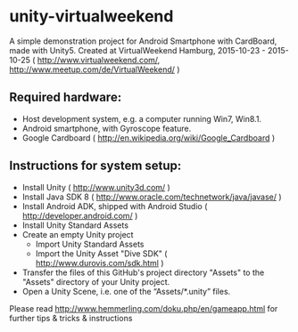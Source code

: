 # unity-virtualweekend
A simple demonstration project for Android Smartphone with CardBoard, made with Unity5. Created at VirtualWeekend Hamburg, 2015-10-23 - 2015-10-25 ( http://www.virtualweekend.com/, http://www.meetup.com/de/VirtualWeekend/ )

## Required hardware:
- Host development system, e.g. a computer running Win7, Win8.1.
- Android smartphone, with Gyroscope feature.
- Google Cardboard ( http://en.wikipedia.org/wiki/Google_Cardboard )

## Instructions for system setup:
- Install Unity ( http://www.unity3d.com/ )
- Install Java SDK 8  ( http://www.oracle.com/technetwork/java/javase/ )
- Install Android ADK, shipped with Android Studio ( http://developer.android.com/ )
- Install Unity Standard Assets
- Create an empty Unity project
  - Import Unity Standard Assets
  - Import the Unity Asset "Dive SDK" ( http://www.durovis.com/sdk.html )
- Transfer the files of this GitHub's project directory "Assets" to the "Assets" directory of your Unity project.
- Open a Unity Scene, i.e. one of the “Assets/*.unity” files.

Please read 
http://www.hemmerling.com/doku.php/en/gameapp.html
for further tips & tricks & instructions 

